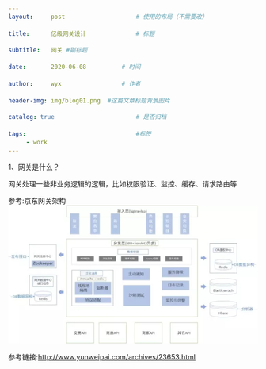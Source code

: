 ```yaml
---
layout:     post   				    # 使用的布局（不需要改）

title:      亿级网关设计				# 标题 

subtitle:   网关 #副标题

date:       2020-06-08			# 时间

author:     wyx					# 作者

header-img: img/blog01.png 	#这篇文章标题背景图片

catalog: true 						# 是否归档

tags:								#标签
     - work
---
```


1、网关是什么？

网关处理一些非业务逻辑的逻辑，比如权限验证、监控、缓存、请求路由等

参考:京东网关架构![](img/网关.jpg)

参考链接:<http://www.yunweipai.com/archives/23653.html>